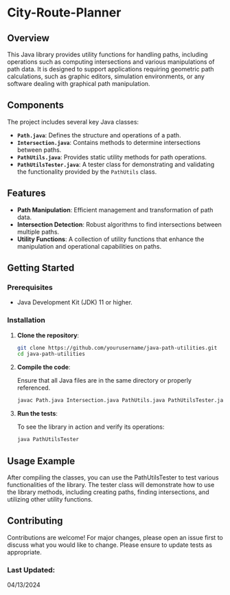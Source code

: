 # City-Route-Planner

## Overview

This Java library provides utility functions for handling paths, including operations such as computing intersections and various manipulations of path data. It is designed to support applications requiring geometric path calculations, such as graphic editors, simulation environments, or any software dealing with graphical path manipulation.

## Components

The project includes several key Java classes:

- **`Path.java`**: Defines the structure and operations of a path.
- **`Intersection.java`**: Contains methods to determine intersections between paths.
- **`PathUtils.java`**: Provides static utility methods for path operations.
- **`PathUtilsTester.java`**: A tester class for demonstrating and validating the functionality provided by the `PathUtils` class.

## Features

- **Path Manipulation**: Efficient management and transformation of path data.
- **Intersection Detection**: Robust algorithms to find intersections between multiple paths.
- **Utility Functions**: A collection of utility functions that enhance the manipulation and operational capabilities on paths.

## Getting Started

### Prerequisites

- Java Development Kit (JDK) 11 or higher.

### Installation

1. **Clone the repository**:

   ```bash
   git clone https://github.com/yourusername/java-path-utilities.git
   cd java-path-utilities
   ```
   
2. **Compile the code**:
   
   Ensure that all Java files are in the same directory or properly referenced.
   ```bash
   javac Path.java Intersection.java PathUtils.java PathUtilsTester.java
   ```

3. **Run the tests**:

   To see the library in action and verify its operations:
   ```bash
   java PathUtilsTester
   ```

## Usage Example
After compiling the classes, you can use the PathUtilsTester to test various functionalities of the library. The tester class will demonstrate how to use the library methods, including creating paths, finding intersections, and utilizing other utility functions.

## Contributing
Contributions are welcome! For major changes, please open an issue first to discuss what you would like to change. Please ensure to update tests as appropriate.

### Last Updated:
04/13/2024
